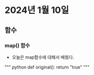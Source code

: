 # 2024년 1월 10일

## 함수

### map() 함수

- 오늘은 map함수에 대해서 배웠다.

""" python
def original():
  return "true"
"""

